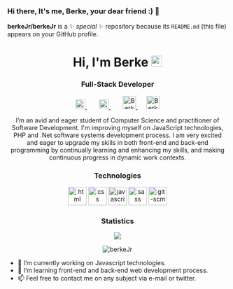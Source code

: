 ### Hi there, It's me, Berke, your dear friend :) 👋


**berkeJr/berkeJr** is a ✨ _special_ ✨ repository because its `README.md` (this file) appears on your GitHub profile.

<h1 align="center">Hi, I'm Berke <img src="https://media.giphy.com/media/hvRJCLFzcasrR4ia7z/giphy.gif" width="25px"></h1>

<h3 align="center">Full-Stack Developer</h3>

<p align="center">
  <a href="https://twitter.com/sayinberkesayin" style="margin:0 10px">
    <img alt="Berke Sayın's Twitter" width="22px" src="https://raw.githubusercontent.com/peterthehan/peterthehan/master/assets/twitter.svg" />
  </a>&nbsp;
  <a href="linkedin.com/in/berke-sayın-60bb9b1b5" style="margin:0 10px">
    <img alt="Berke Sayın's Linkedin" width="22px" src="https://raw.githubusercontent.com/peterthehan/peterthehan/master/assets/linkedin.svg" />
  </a>&nbsp;
  <a href="mailto:sayinberkesayin@gmail.com" style="margin:0 10px">
    <img alt="Berke Sayın's Gmail" width="30px" src="https://raw.githubusercontent.com/jzsfkzm/color-icons-for-gmail/master/resources/Gmail-Icon.png" />
  </a>

  <a href="https://medium.com/@sayinberkesayin" style="margin:0 10px">
    <img alt="Berke Sayın's Gmail" width="30px" src="https://upload.wikimedia.org/wikipedia/commons/thumb/e/ec/Medium_logo_Monogram.svg/768px-Medium_logo_Monogram.svg.png" />
  </a>
</p>

<p align="center">I’m an avid and eager student of Computer Science and practitioner of Software Development. I'm improving myself on JavaScript technologies, PHP and .Net software systems development process. I am very excited and eager to upgrade my skills in both front-end and back-end programming by continually learning and enhancing my skills, and making continuous progress in dynamic work contexts.</p>

<h3 align="center">Technologies</h3>

<p align="center">
<img src="https://raw.githubusercontent.com/rahul-jha98/github_readme_icons/main/language_and_tools/square/html/html.svg" alt="html" height="42px"/>
<img src="https://raw.githubusercontent.com/rahul-jha98/github_readme_icons/main/language_and_tools/square/css/css.svg" alt="css" height="42px"/>
<img src="https://raw.githubusercontent.com/rahul-jha98/github_readme_icons/main/language_and_tools/square/javascript/javascript.svg" alt="javascript" height="42px"/>
<img src="https://raw.githubusercontent.com/rahul-jha98/github_readme_icons/main/language_and_tools/square/sass/sass.svg" alt="sass" height="42px"/>
<img src="https://raw.githubusercontent.com/rahul-jha98/github_readme_icons/main/language_and_tools/square/git-scm/git-scm.svg" alt="git-scm" height="42px"/>

</p>

<h3 align="center">Statistics</h3>

<p align="center">
    <img align="center" src="https://github-readme-stats.vercel.app/api?username=berkeJr&show_icons=true">
</p>

<p align="center"> <img src="https://komarev.com/ghpvc/?username=berkeJr&color=blueviolet" alt="berkeJr" /> </p>

- 🔭 I’m currently working on Javascript technologies.
- 🌱 I’m learning front-end and back-end web development process.
- 📫 Feel free to contact me on any subject via e-mail or twitter.


